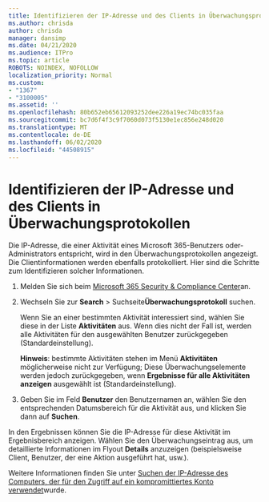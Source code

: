 ```yaml
---
title: Identifizieren der IP-Adresse und des Clients in Überwachungsprotokollen
ms.author: chrisda
author: chrisda
manager: dansimp
ms.date: 04/21/2020
ms.audience: ITPro
ms.topic: article
ROBOTS: NOINDEX, NOFOLLOW
localization_priority: Normal
ms.custom:
- "1367"
- "3100005"
ms.assetid: ''
ms.openlocfilehash: 80b652eb65612093252dee226a19ec74bc035faa
ms.sourcegitcommit: bc7d6f4f3c9f7060d073f5130e1ec856e248d020
ms.translationtype: MT
ms.contentlocale: de-DE
ms.lasthandoff: 06/02/2020
ms.locfileid: "44508915"
---
```

# <a name="identify-ip-address-and-client-in-audit-logs"></a>Identifizieren der IP-Adresse und des Clients in Überwachungsprotokollen

Die IP-Adresse, die einer Aktivität eines Microsoft 365-Benutzers oder-Administrators entspricht, wird in den Überwachungsprotokollen angezeigt. Die Clientinformationen werden ebenfalls protokolliert. Hier sind die Schritte zum Identifizieren solcher Informationen.

1. Melden Sie sich beim [Microsoft 365 Security & Compliance Center](https://protection.office.com/)an.

2. Wechseln Sie zur **Search**  >  Suchseite**Überwachungsprotokoll** suchen.

   Wenn Sie an einer bestimmten Aktivität interessiert sind, wählen Sie diese in der Liste **Aktivitäten** aus. Wenn dies nicht der Fall ist, werden alle Aktivitäten für den ausgewählten Benutzer zurückgegeben (Standardeinstellung).

   **Hinweis**: bestimmte Aktivitäten stehen im Menü **Aktivitäten** möglicherweise nicht zur Verfügung; Diese Überwachungselemente werden jedoch zurückgegeben, wenn **Ergebnisse für alle Aktivitäten anzeigen** ausgewählt ist (Standardeinstellung).

3. Geben Sie im Feld **Benutzer** den Benutzernamen an, wählen Sie den entsprechenden Datumsbereich für die Aktivität aus, und klicken Sie dann auf **Suchen**.

In den Ergebnissen können Sie die IP-Adresse für diese Aktivität im Ergebnisbereich anzeigen. Wählen Sie den Überwachungseintrag aus, um detaillierte Informationen im Flyout **Details** anzuzeigen (beispielsweise Client, Benutzer, der eine Aktion ausgeführt hat, usw.).

Weitere Informationen finden Sie unter [Suchen der IP-Adresse des Computers, der für den Zugriff auf ein kompromittiertes Konto verwendet](https://docs.microsoft.com/microsoft-365/compliance/auditing-troubleshooting-scenarios#find-the-ip-address-of-the-computer-used-to-access-a-compromised-account)wurde.
